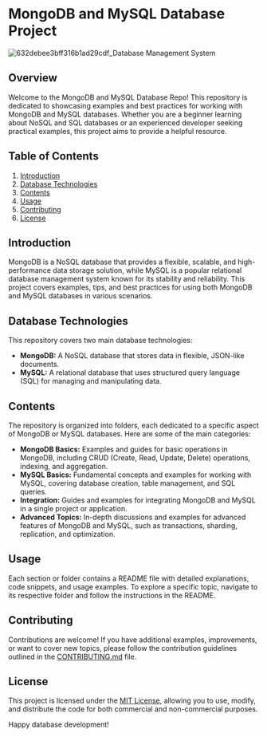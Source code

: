 # MongoDB and MySQL Database Project

![632debee3bff316b1ad29cdf_Database Management System](https://github.com/Matidza/Database/assets/125007667/b8181008-0aea-4d9b-8a08-b80ebab68c17)


## Overview

Welcome to the MongoDB and MySQL Database Repo! This repository is dedicated to showcasing examples and best practices for working with MongoDB and MySQL databases. Whether you are a beginner learning about NoSQL and SQL databases or an experienced developer seeking practical examples, this project aims to provide a helpful resource.

## Table of Contents

1. [Introduction](#introduction)
2. [Database Technologies](#database-technologies)
3. [Contents](#contents)
4. [Usage](#usage)
5. [Contributing](#contributing)
6. [License](#license)

## Introduction

MongoDB is a NoSQL database that provides a flexible, scalable, and high-performance data storage solution, while MySQL is a popular relational database management system known for its stability and reliability. This project covers examples, tips, and best practices for using both MongoDB and MySQL databases in various scenarios.

## Database Technologies

This repository covers two main database technologies:

- **MongoDB:** A NoSQL database that stores data in flexible, JSON-like documents.
- **MySQL:** A relational database that uses structured query language (SQL) for managing and manipulating data.

## Contents

The repository is organized into folders, each dedicated to a specific aspect of MongoDB or MySQL databases. Here are some of the main categories:

- **MongoDB Basics:** Examples and guides for basic operations in MongoDB, including CRUD (Create, Read, Update, Delete) operations, indexing, and aggregation.
- **MySQL Basics:** Fundamental concepts and examples for working with MySQL, covering database creation, table management, and SQL queries.
- **Integration:** Guides and examples for integrating MongoDB and MySQL in a single project or application.
- **Advanced Topics:** In-depth discussions and examples for advanced features of MongoDB and MySQL, such as transactions, sharding, replication, and optimization.

## Usage

Each section or folder contains a README file with detailed explanations, code snippets, and usage examples. To explore a specific topic, navigate to its respective folder and follow the instructions in the README.

## Contributing

Contributions are welcome! If you have additional examples, improvements, or want to cover new topics, please follow the contribution guidelines outlined in the [CONTRIBUTING.md](CONTRIBUTING.md) file.

## License

This project is licensed under the [MIT License](LICENSE), allowing you to use, modify, and distribute the code for both commercial and non-commercial purposes.

Happy database development!

